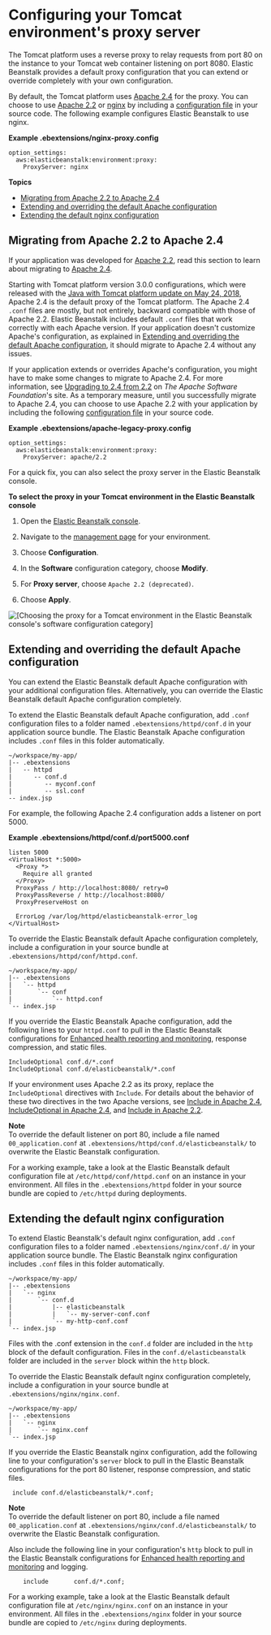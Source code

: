 # Configuring your Tomcat environment's proxy server<a name="java-tomcat-proxy"></a>

The Tomcat platform uses a reverse proxy to relay requests from port 80 on the instance to your Tomcat web container listening on port 8080\. Elastic Beanstalk provides a default proxy configuration that you can extend or override completely with your own configuration\.

By default, the Tomcat platform uses [Apache 2\.4](https://httpd.apache.org/docs/2.4/) for the proxy\. You can choose to use [Apache 2\.2](https://httpd.apache.org/docs/2.2/) or [nginx](https://www.nginx.com/) by including a [configuration file](ebextensions.md) in your source code\. The following example configures Elastic Beanstalk to use nginx\.

**Example \.ebextensions/nginx\-proxy\.config**  

```
option_settings:
  aws:elasticbeanstalk:environment:proxy:
    ProxyServer: nginx
```

**Topics**
+ [Migrating from Apache 2\.2 to Apache 2\.4](#java-tomcat-proxy-apache-migrate)
+ [Extending and overriding the default Apache configuration](#java-tomcat-proxy-apache)
+ [Extending the default nginx configuration](#java-tomcat-proxy-nginx)

## Migrating from Apache 2\.2 to Apache 2\.4<a name="java-tomcat-proxy-apache-migrate"></a>

If your application was developed for [Apache 2\.2](https://httpd.apache.org/docs/2.2/), read this section to learn about migrating to [Apache 2\.4](https://httpd.apache.org/docs/2.4/)\.

Starting with Tomcat platform version 3\.0\.0 configurations, which were released with the [Java with Tomcat platform update on May 24, 2018](https://aws.amazon.com/releasenotes/release-aws-elastic-beanstalk-platform-update-for-the-java-with-tomcat-platform-on-may-24-2018/), Apache 2\.4 is the default proxy of the Tomcat platform\. The Apache 2\.4 `.conf` files are mostly, but not entirely, backward compatible with those of Apache 2\.2\. Elastic Beanstalk includes default `.conf` files that work correctly with each Apache version\. If your application doesn't customize Apache's configuration, as explained in [Extending and overriding the default Apache configuration](#java-tomcat-proxy-apache), it should migrate to Apache 2\.4 without any issues\.

If your application extends or overrides Apache's configuration, you might have to make some changes to migrate to Apache 2\.4\. For more information, see [Upgrading to 2\.4 from 2\.2](https://httpd.apache.org/docs/current/upgrading.html) on *The Apache Software Foundation*'s site\. As a temporary measure, until you successfully migrate to Apache 2\.4, you can choose to use Apache 2\.2 with your application by including the following [configuration file](ebextensions.md) in your source code\.

**Example \.ebextensions/apache\-legacy\-proxy\.config**  

```
option_settings:
  aws:elasticbeanstalk:environment:proxy:
    ProxyServer: apache/2.2
```

For a quick fix, you can also select the proxy server in the Elastic Beanstalk console\.

**To select the proxy in your Tomcat environment in the Elastic Beanstalk console**

1. Open the [Elastic Beanstalk console](https://console.aws.amazon.com/elasticbeanstalk)\.

1. Navigate to the [management page](environments-console.md) for your environment\.

1. Choose **Configuration**\.

1. In the **Software** configuration category, choose **Modify**\.

1. For **Proxy server**, choose `Apache 2.2 (deprecated)`\.

1. Choose **Apply**\.

![\[Choosing the proxy for a Tomcat environment in the Elastic Beanstalk console's software configuration category\]](http://docs.aws.amazon.com/elasticbeanstalk/latest/dg/images/java-tomcat-proxy-selection.png)

## Extending and overriding the default Apache configuration<a name="java-tomcat-proxy-apache"></a>

You can extend the Elastic Beanstalk default Apache configuration with your additional configuration files\. Alternatively, you can override the Elastic Beanstalk default Apache configuration completely\.

To extend the Elastic Beanstalk default Apache configuration, add `.conf` configuration files to a folder named `.ebextensions/httpd/conf.d` in your application source bundle\. The Elastic Beanstalk Apache configuration includes `.conf` files in this folder automatically\.

```
~/workspace/my-app/
|-- .ebextensions
|   -- httpd
|      -- conf.d
|         -- myconf.conf
|         -- ssl.conf
-- index.jsp
```

For example, the following Apache 2\.4 configuration adds a listener on port 5000\.

**Example \.ebextensions/httpd/conf\.d/port5000\.conf**  

```
listen 5000
<VirtualHost *:5000>
  <Proxy *>
    Require all granted
  </Proxy>
  ProxyPass / http://localhost:8080/ retry=0
  ProxyPassReverse / http://localhost:8080/
  ProxyPreserveHost on

  ErrorLog /var/log/httpd/elasticbeanstalk-error_log
</VirtualHost>
```

To override the Elastic Beanstalk default Apache configuration completely, include a configuration in your source bundle at `.ebextensions/httpd/conf/httpd.conf`\.

```
~/workspace/my-app/
|-- .ebextensions
|   `-- httpd
|       `-- conf
|           `-- httpd.conf
`-- index.jsp
```

If you override the Elastic Beanstalk Apache configuration, add the following lines to your `httpd.conf` to pull in the Elastic Beanstalk configurations for [Enhanced health reporting and monitoring](health-enhanced.md), response compression, and static files\.

```
IncludeOptional conf.d/*.conf
IncludeOptional conf.d/elasticbeanstalk/*.conf
```

If your environment uses Apache 2\.2 as its proxy, replace the `IncludeOptional` directives with `Include`\. For details about the behavior of these two directives in the two Apache versions, see [Include in Apache 2\.4](https://httpd.apache.org/docs/2.4/mod/core.html#include), [IncludeOptional in Apache 2\.4](https://httpd.apache.org/docs/2.4/mod/core.html#includeoptional), and [Include in Apache 2\.2](https://httpd.apache.org/docs/2.2/mod/core.html#include)\.

**Note**  
To override the default listener on port 80, include a file named `00_application.conf` at `.ebextensions/httpd/conf.d/elasticbeanstalk/` to overwrite the Elastic Beanstalk configuration\.

For a working example, take a look at the Elastic Beanstalk default configuration file at `/etc/httpd/conf/httpd.conf` on an instance in your environment\. All files in the `.ebextensions/httpd` folder in your source bundle are copied to `/etc/httpd` during deployments\.

## Extending the default nginx configuration<a name="java-tomcat-proxy-nginx"></a>

To extend Elastic Beanstalk's default nginx configuration, add `.conf` configuration files to a folder named `.ebextensions/nginx/conf.d/` in your application source bundle\. The Elastic Beanstalk nginx configuration includes `.conf` files in this folder automatically\.

```
~/workspace/my-app/
|-- .ebextensions
|   `-- nginx
|       `-- conf.d
|           |-- elasticbeanstalk
|           |   `-- my-server-conf.conf
|           `-- my-http-conf.conf
`-- index.jsp
```

Files with the \.conf extension in the `conf.d` folder are included in the `http` block of the default configuration\. Files in the `conf.d/elasticbeanstalk` folder are included in the `server` block within the `http` block\.

To override the Elastic Beanstalk default nginx configuration completely, include a configuration in your source bundle at `.ebextensions/nginx/nginx.conf`\.

```
~/workspace/my-app/
|-- .ebextensions
|   `-- nginx
|       `-- nginx.conf
`-- index.jsp
```

If you override the Elastic Beanstalk nginx configuration, add the following line to your configuration's `server` block to pull in the Elastic Beanstalk configurations for the port 80 listener, response compression, and static files\.

```
 include conf.d/elasticbeanstalk/*.conf;
```

**Note**  
To override the default listener on port 80, include a file named `00_application.conf` at `.ebextensions/nginx/conf.d/elasticbeanstalk/` to overwrite the Elastic Beanstalk configuration\.

Also include the following line in your configuration's `http` block to pull in the Elastic Beanstalk configurations for [Enhanced health reporting and monitoring](health-enhanced.md) and logging\.

```
    include       conf.d/*.conf;
```

For a working example, take a look at the Elastic Beanstalk default configuration file at `/etc/nginx/nginx.conf` on an instance in your environment\. All files in the `.ebextensions/nginx` folder in your source bundle are copied to `/etc/nginx` during deployments\.